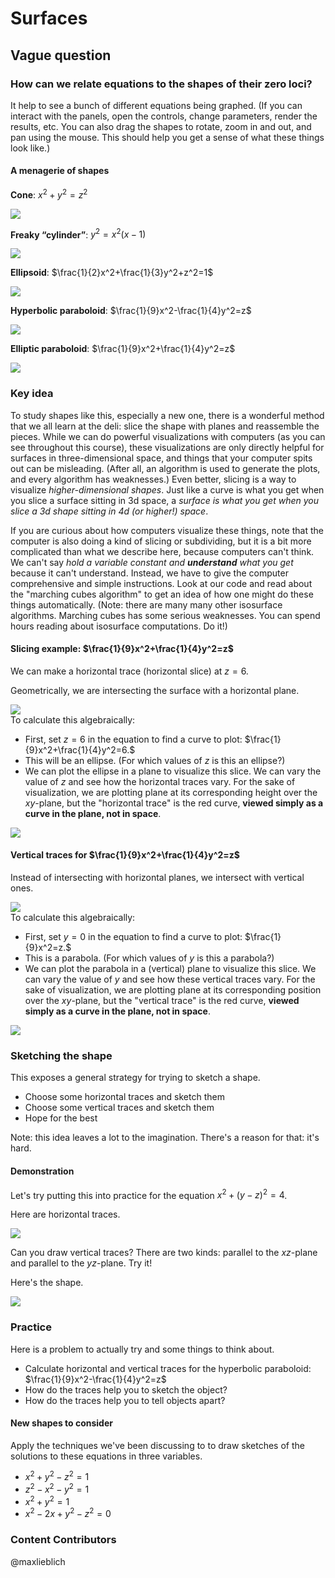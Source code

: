 Surfaces
========

Vague question
--------------

### How can we relate equations to the shapes of their zero loci?

It help to see a bunch of different equations being graphed. (If you can interact with the panels, open the controls, change parameters, render the results, etc. You can also drag the shapes to rotate, zoom in and out, and pan using the mouse. This should help you get a sense of what these things look like.)

#### A menagerie of shapes

**Cone**: $x^2+y^2=z^2$

<div id="cone">
  <img src="media/lecture-6-cone.png"></img>
</div>
<script type="text/javascript">
//<![CDATA[
(function() {
  var scene = new MathScene("cone");
  var f = function (x, y, z){
    return x*x + y*y - z*z;
  }
  scene.camera.position.set(8, 8, 4);
  var surface = new MarchingCubesModel({func: f, resolution: 70, material: MathScene.UWMaterial.clone()});
  surface.embedInScene(scene);
}());
//]]>
</script>

**Freaky “cylinder”**: $y^2=x^2(x-1)$

<div id="cylinder">
  <img src="media/lecture-6-cylinder.png"></img>
</div>
<script type="text/javascript">
//<![CDATA[
(function() {
  var scene = new MathScene("cylinder");
  var f = function (x, y, z){
    return y*y - x*x*(x-1);
  }
  scene.camera.position.set(8, 8, 4);
  var surface = new MarchingCubesModel({func: f, resolution: 70, material: MathScene.UWMaterial.clone()});
  surface.embedInScene(scene);
}());
//]]>
</script>


**Ellipsoid**: $\frac{1}{2}x^2+\frac{1}{3}y^2+z^2=1$

<div id="ellipsoid">
  <img src="media/lecture-6-ellipsoid.png"></img>
</div>
<script type="text/javascript">
//<![CDATA[
(function () {
  var scene = new MathScene("ellipsoid");
  var f = function (x, y, z){
    return 1/2*x*x + 1/3 * y*y + z*z - 1;
  }
  scene.camera.position.set(8, 8, 4);
  var surface = new MarchingCubesModel({func: f, resolution: 70, material: MathScene.UWMaterial.clone()});
  surface.embedInScene(scene);
}());
//]]>
</script>

**Hyperbolic paraboloid**: $\frac{1}{9}x^2-\frac{1}{4}y^2=z$

<div id="hyp-par">
  <img src="media/lecture-6-hyp-par.png"></img>
</div>
<script type="text/javascript">
//<![CDATA[
(function () {
  var scene = new MathScene("hyp-par");
  var f = function (x, y, z){
    return 1/9 * x*x - 1/4 * y*y - z;
  }
  scene.camera.position.set(8, 8, 4);
  var surface = new MarchingCubesModel({func: f, resolution: 70, material: MathScene.UWMaterial.clone()});
  surface.embedInScene(scene);
}());
//]]>
</script>

**Elliptic paraboloid**: $\frac{1}{9}x^2+\frac{1}{4}y^2=z$

<div id="ell-par">
  <img src="media/lecture-6-ell-par.png"></img>
</div>
<script type="text/javascript">
//<![CDATA[
(function () {
  var scene = new MathScene("ell-par");
  var f = function (x, y, z){
    return 1/9 * x*x + 1/4 * y*y - z;
  }
  scene.camera.position.set(16, 16, 8);
  scene.cameraControls.target.set(0, 0, 6)
  var surface = new MarchingCubesModel({
    func: f,
    resolution: 70,
    xmin: -10,
    xmax: 10,
    ymin: -10,
    ymax: 10,
    zmin: 0,
    zmax: 10, material: MathScene.UWMaterial.clone()});
    surface.embedInScene(scene);
  }());
//]]>
</script>


### Key idea

To study shapes like this, especially a new one, there is a wonderful method that we all learn at the deli: slice the shape with planes and reassemble the pieces. While we can do powerful visualizations with computers (as you can see throughout this course), these visualizations are only directly helpful for surfaces in three-dimensional space, and things that your computer spits out can be misleading. (After all, an algorithm is used to generate the plots, and every algorithm has weaknesses.)  Even better, slicing is a way to visualize *higher-dimensional shapes*. Just like a curve is what you get when you slice a surface sitting in 3d space, a *surface is what you get when you slice a 3d shape sitting in 4d (or higher!) space*. 

If you are curious about how computers visualize these things, note that the computer is also doing a kind of slicing or subdividing, but it is a bit more complicated than what we describe here, because computers can't think. We can't say *hold a variable constant and **understand** what you get* because it can't understand. Instead, we have to give the computer comprehensive and simple instructions. Look at our code and read about the "marching cubes algorithm" to get an idea of how one might do these things automatically. (Note: there are many many other isosurface algorithms. Marching cubes has some serious weaknesses. You can spend hours reading about isosurface computations. Do it!)

#### Slicing example: $\frac{1}{9}x^2+\frac{1}{4}y^2=z$

We can make a horizontal trace (horizontal slice) at $z=6$.

Geometrically, we are intersecting the surface with a horizontal plane.
<div id="horizontal-trace-1">
  <img src="media/lecture-6-horizontal-trace-1.png"></img>
</div>
<script type="text/javascript">
//<![CDATA[
(function () {
  var scene = new MathScene("horizontal-trace-1");
  var f = function (x, y, z){
    return 1/9 * x*x + 1/4 * y*y - z;
  }
  scene.camera.position.set(16, 16, 8);
  scene.cameraControls.target.set(0, 0, 6);
  var surface = new MarchingCubesModel({
    func: f,
    resolution: 70,
    xmin: -10,
    xmax: 10,
    ymin: -10,
    ymax: 10,
    zmin: 0,
    zmax: 10, material: MathScene.UWMaterial.clone()});
    surface.embedInScene(scene);
  var tracePlaneGeom = new THREE.PlaneGeometry(20, 20);
  var tracePlane = new THREE.Mesh(tracePlaneGeom, new THREE.MeshNormalMaterial({side: THREE.DoubleSide}));
  tracePlane.position.set(0, 0, 6);
  scene.scene.add(tracePlane);
}());
//]]>
</script>
To calculate this algebraically:

- First, set $z=6$ in the equation to find a curve to plot: $\frac{1}{9}x^2+\frac{1}{4}y^2=6.$
- This will be an ellipse. (For which values of $z$ is this an ellipse?)
- We can plot the ellipse in a plane to visualize this slice. We can vary the value of $z$ and see how the horizontal traces vary. For the sake of visualization, we are plotting plane at its corresponding height over the $xy$-plane, but the "horizontal trace" is the red curve, **viewed simply as a curve in the plane, not in space**.

<div id="horizontal-trace-2">
  <img src="media/lecture-6-horizontal-trace-2.png"></img>
</div>
<script type="text/javascript">
//<![CDATA[
(function () {
  var scene = new MathScene("horizontal-trace-2");
  scene.camera.position.set(16, 16, 8);
  scene.cameraControls.target.set(0, 0, 6);

  var x = function (z){
    return function (t){
      return 3 * Math.sqrt(z) * Math.cos(2 * Math.PI * t);
    }
  }

  var y = function (z){
    return function (t){
      return 2 * Math.sqrt(z) * Math.sin(2 * Math.PI * t);
    }
  }

  var z = function (z) { 
    return function (t){
      return z; 
    }
  }

  var trace = new ParametricPathModel(
    x(6), y(6), z(6), [0, 1.01], 0, 100
  );

  trace.embedInScene(scene);

  trace.redraw = function (h) {
    trace.x = x(h);
    trace.y = y(h);
    trace.z = z(h)
    tracePlane.position.set(0, 0, h-0.01);
    scene.scene.remove(trace.path);
    trace.generate();
    trace.embedObjects();
    scene.render();
  }

  trace.level = 6;

  var levelControl = scene.gui.add(trace, "level", 0, 10).step(0.05);
  levelControl.onChange(function(value){
    trace.redraw(value);
  });

  var tracePlaneGeom = new THREE.PlaneGeometry(20, 20);
  var tracePlane = new THREE.Mesh(tracePlaneGeom, MathScene.UWMaterial.clone());
  tracePlane.position.set(0, 0, 6-0.1);
  scene.scene.add(tracePlane);
  scene.gui.open();
}());
//]]>
</script>


#### Vertical traces for $\frac{1}{9}x^2+\frac{1}{4}y^2=z$

Instead of intersecting with horizontal planes, we intersect with vertical ones.

<div id="vertical-trace-1">
  <img src="media/lecture-6-vertical-trace-1.png"></img>
</div>
<script type="text/javascript">
//<![CDATA[
(function () {
  var scene = new MathScene("vertical-trace-1");
  var f = function (x, y, z){
    return 1/9 * x*x + 1/4 * y*y - z;
  }
  scene.camera.position.set(16, 16, 8);
  scene.cameraControls.target.set(0, 0, 6);
  var surface = new MarchingCubesModel({
    func: f,
    resolution: 70,
    xmin: -10,
    xmax: 10,
    ymin: -10,
    ymax: 10,
    zmin: 0,
    zmax: 10, material: MathScene.UWMaterial.clone()});
    surface.embedInScene(scene);
  var tracePlaneGeom = new THREE.PlaneGeometry(50, 50);
  var tracePlane = new THREE.Mesh(tracePlaneGeom, new THREE.MeshNormalMaterial({side: THREE.DoubleSide}));
  tracePlane.position.set(0, 0, 0);
  tracePlane.rotation.set(Math.PI/2, 0, 0);
  scene.scene.add(tracePlane);
}());
//]]>
</script>
To calculate this algebraically:

- First, set $y=0$ in the equation to find a curve to plot: $\frac{1}{9}x^2=z.$
- This is a parabola. (For which values of $y$ is this a parabola?)
- We can plot the parabola in a (vertical) plane to visualize this slice. We can vary the value of $y$ and see how these vertical traces vary. For the sake of visualization, we are plotting plane at its corresponding position over the $xy$-plane, but the "vertical trace" is the red curve, **viewed simply as a curve in the plane, not in space**.

<div id="vertical-trace-2">
  <img src="media/lecture-6-vertical-trace-2.png"></img>
</div>
<script type="text/javascript">
//<![CDATA[
(function () {
  var scene = new MathScene("vertical-trace-2");
  scene.camera.position.set(16, 16, 8);
  scene.cameraControls.target.set(0, 0, 6);

  var x = function (c){
    return function (t){
      return t;
    }
  }

  var y = function (c){
    return function (t){
      return c;
    }
  }

  var z = function (c) { 
    return function (t){
      return 1/9 * t * t + 1/4 * c * c; 
    }
  }

  var trace = new ParametricPathModel(
    x(0), y(0), z(0), [-10, 10], 0, 100
  );

  trace.embedInScene(scene);

  trace.redraw = function (h) {
    trace.x = x(h);
    trace.y = y(h);
    trace.z = z(h)
    tracePlane.position.set(0, h - 0.01, 0);
    scene.scene.remove(trace.path);
    trace.generate();
    trace.embedObjects();
    scene.render();
  }

  trace.level = 0;

  var levelControl = scene.gui.add(trace, "level", -5, 5).step(0.05);
  levelControl.onChange(function(value){
    trace.redraw(value);
  });

  var tracePlaneGeom = new THREE.PlaneGeometry(50, 50);
  var tracePlane = new THREE.Mesh(tracePlaneGeom, MathScene.UWMaterial.clone());
  tracePlane.position.set(0, 0, 0);
  tracePlane.rotation.set(Math.PI/2, 0, 0);
  scene.scene.add(tracePlane);
  scene.gui.open();
}());
//]]>
</script>

### Sketching the shape

This exposes a general strategy for trying to sketch a shape.

-   Choose some horizontal traces and sketch them
-   Choose some vertical traces and sketch them
-   Hope for the best

Note: this idea leaves a lot to the imagination. There's a reason for that: it's hard.

#### Demonstration

Let's try putting this into practice for the equation $x^2+(y-z)^2=4$.

Here are horizontal traces.

<div id="demo-horizontal-trace">
  <img src="media/lecture-6-demo-horizontal-trace.png"></img>
</div>
<script type="text/javascript">
//<![CDATA[
(function () {
  var scene = new MathScene("demo-horizontal-trace");
  scene.camera.position.set(16, 16, 6);
  scene.cameraControls.target.set(0, 0, 0);

  var x = function (c){
    return function (t){
      return 2 * Math.cos(2 * Math.PI * t);
    }
  }

  var y = function (c){
    return function (t){
      return c + 2 * Math.sin(2 * Math.PI * t);
    }
  }

  var z = function (c) { 
    return function (t){
      return c; 
    }
  }

  var trace = new ParametricPathModel(
    x(0), y(0), z(0), [-1.01, 1.01], 0, 100
  );

  trace.embedInScene(scene);

  trace.redraw = function (h) {
    trace.x = x(h);
    trace.y = y(h);
    trace.z = z(h)
    tracePlane.position.set(0, 0, h);
    scene.scene.remove(trace.path);
    trace.generate();
    trace.embedObjects();
    scene.render();
  }

  trace.level = 0;

  var levelControl = scene.gui.add(trace, "level", -5, 5).step(0.05);
  levelControl.onChange(function(value){
    trace.redraw(value);
  });

  var tracePlaneGeom = new THREE.PlaneGeometry(20, 20);
  var tracePlane = new THREE.Mesh(tracePlaneGeom, MathScene.UWMaterial.clone());
  tracePlane.position.set(0, 0, 0);
  scene.scene.add(tracePlane);
  scene.gui.open();
}());
//]]>
</script>

Can you draw vertical traces? There are two kinds: parallel to the $xz$-plane and parallel to the $yz$-plane. Try it!

Here's the shape.

<div id="demo-shape">
  <img src="media/lecture-6-demo-shape.png"></img>
</div>
<script type="text/javascript">
//<![CDATA[
(function () {
  var scene = new MathScene("demo-shape");
  var f = function (x, y, z){
    return x * x + (y - z) * (y - z) - 4;
  }
  scene.camera.position.set(16, 16, 4);
  scene.cameraControls.target.set(0, 0, 0)
  var surface = new MarchingCubesModel({
    func: f,
    resolution: 70,
    xmin: -10,
    xmax: 10,
    ymin: -10,
    ymax: 10,
    zmin: -5,
    zmax: 5, material: MathScene.UWMaterial.clone()});
    surface.embedInScene(scene);
  }());
//]]>
</script>



### Practice

Here is a problem to actually try and some things to think about.

-   Calculate horizontal and vertical traces for the hyperbolic
    paraboloid: $\frac{1}{9}x^2-\frac{1}{4}y^2=z$
-   How do the traces help you to sketch the object?
-   How do the traces help you to tell objects apart?

#### New shapes to consider

Apply the techniques we've been discussing to to draw sketches of the
solutions to these equations in three variables.

-   $x^2+y^2-z^2=1$
-   $z^2-x^2-y^2=1$
-   $x^2+y^2=1$
-   $x^2-2x+y^2-z^2=0$

### Content Contributors
@maxlieblich
